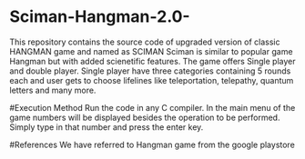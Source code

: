 # Sciman-Hangman-2.0-
This repository contains the source code of upgraded version of classic HANGMAN game and named as SCIMAN 
Sciman is similar to popular game Hangman but with added scienetific features. The game offers Single player and double player. Single player have three categories containing 5 rounds each and user gets to choose lifelines like teleportation, telepathy, quantum letters and many more.

#Execution Method
Run the code in any C compiler. In the main menu of the game numbers will be displayed besides the operation to be performed. Simply type in that number and press the enter key.

#References
We have referred to Hangman game from the google playstore
